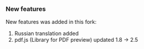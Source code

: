 ### New features
New features was added in this fork:
1. Russian translation added
2. pdf.js (Library for PDF preview) updated 1.8 -> 2.5
